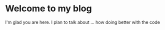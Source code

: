 # Welcome to my blog

I'm glad you are here. I plan to talk about ... how doing better with the code
